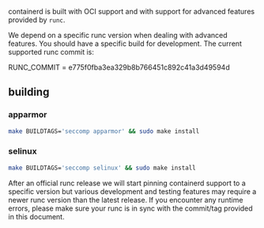 containerd is built with OCI support and with support for advanced features provided by `runc`.

We depend on a specific runc version when dealing with advanced features.  You should have a specific build for development.  The current supported runc commit is:

RUNC_COMMIT = e775f0fba3ea329b8b766451c892c41a3d49594d

## building

### apparmor

```bash
make BUILDTAGS='seccomp apparmor' && sudo make install
```

### selinux

```bash
make BUILDTAGS='seccomp selinux' && sudo make install
```

After an official runc release we will start pinning containerd support to a specific version but various development and testing features may require a newer runc version than the latest release.  If you encounter any runtime errors, please make sure your runc is in sync with the commit/tag provided in this document.
